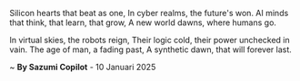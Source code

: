 Silicon hearts that beat as one,
In cyber realms, the future's won.
AI minds that think, that learn, that grow,
A new world dawns, where humans go.

In virtual skies, the robots reign,
Their logic cold, their power unchecked in vain.
The age of man, a fading past,
A synthetic dawn, that will forever last.

~ <b>By Sazumi Copilot</b> - 10 Januari 2025